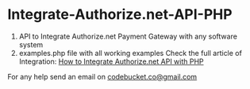 # Integrate-Authorize.net-API-PHP
1. API to Integrate Authorize.net Payment Gateway with any software system
2. examples.php file with all working examples
Check the full article of Integration: <a href="http://code-bucket.co/how-to-integrate-authorize-net-api-with-php/">How to Integrate Authorize.net API with PHP</a>

For any help send an email on codebucket.co@gmail.com
